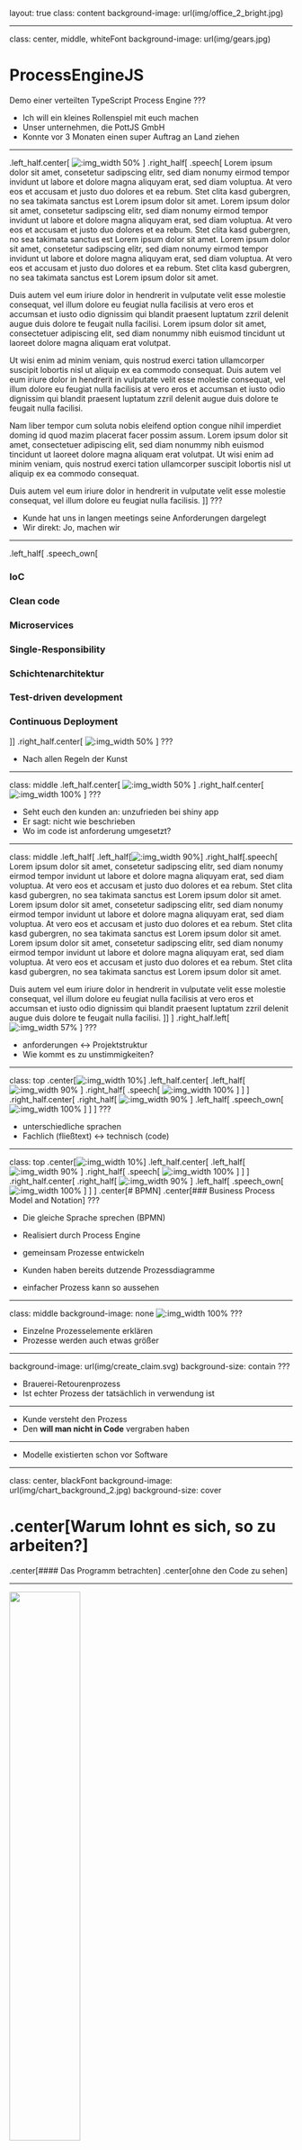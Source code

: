 layout: true
class: content
background-image: url(img/office_2_bright.jpg)


---


class: center, middle, whiteFont
background-image: url(img/gears.jpg)

# ProcessEngineJS
Demo einer verteilten TypeScript Process Engine
???
- Ich will ein kleines Rollenspiel mit euch machen
- Unser unternehmen, die PottJS GmbH
- Konnte vor 3 Monaten einen super Auftrag an Land ziehen


---

.left_half.center[
![:img_width 50%](img/client.svg)
]
.right_half[
.speech[
Lorem ipsum dolor sit amet, consetetur sadipscing elitr, sed diam nonumy eirmod tempor invidunt ut labore et dolore magna aliquyam erat, sed diam voluptua. At vero eos et accusam et justo duo dolores et ea rebum. Stet clita kasd gubergren, no sea takimata sanctus est Lorem ipsum dolor sit amet. Lorem ipsum dolor sit amet, consetetur sadipscing elitr, sed diam nonumy eirmod tempor invidunt ut labore et dolore magna aliquyam erat, sed diam voluptua. At vero eos et accusam et justo duo dolores et ea rebum. Stet clita kasd gubergren, no sea takimata sanctus est Lorem ipsum dolor sit amet. Lorem ipsum dolor sit amet, consetetur sadipscing elitr, sed diam nonumy eirmod tempor invidunt ut labore et dolore magna aliquyam erat, sed diam voluptua. At vero eos et accusam et justo duo dolores et ea rebum. Stet clita kasd gubergren, no sea takimata sanctus est Lorem ipsum dolor sit amet.   

Duis autem vel eum iriure dolor in hendrerit in vulputate velit esse molestie consequat, vel illum dolore eu feugiat nulla facilisis at vero eros et accumsan et iusto odio dignissim qui blandit praesent luptatum zzril delenit augue duis dolore te feugait nulla facilisi. Lorem ipsum dolor sit amet, consectetuer adipiscing elit, sed diam nonummy nibh euismod tincidunt ut laoreet dolore magna aliquam erat volutpat.   

Ut wisi enim ad minim veniam, quis nostrud exerci tation ullamcorper suscipit lobortis nisl ut aliquip ex ea commodo consequat. Duis autem vel eum iriure dolor in hendrerit in vulputate velit esse molestie consequat, vel illum dolore eu feugiat nulla facilisis at vero eros et accumsan et iusto odio dignissim qui blandit praesent luptatum zzril delenit augue duis dolore te feugait nulla facilisi.   

Nam liber tempor cum soluta nobis eleifend option congue nihil imperdiet doming id quod mazim placerat facer possim assum. Lorem ipsum dolor sit amet, consectetuer adipiscing elit, sed diam nonummy nibh euismod tincidunt ut laoreet dolore magna aliquam erat volutpat. Ut wisi enim ad minim veniam, quis nostrud exerci tation ullamcorper suscipit lobortis nisl ut aliquip ex ea commodo consequat.   

Duis autem vel eum iriure dolor in hendrerit in vulputate velit esse molestie consequat, vel illum dolore eu feugiat nulla facilisis.
]]
???
- Kunde hat uns in langen meetings seine Anforderungen dargelegt
- Wir direkt: Jo, machen wir


---

.left_half[
.speech_own[
### IoC
### Clean code
### Microservices
### Single-Responsibility
### Schichtenarchitektur
### Test-driven development
### Continuous Deployment
]]
.right_half.center[
![:img_width 50%](img/developer.svg)
]
???
- Nach allen Regeln der Kunst


---


class: middle
.left_half.center[
![:img_width 50%](img/client_unhappy_2.svg)
]
.right_half.center[
![:img_width 100%](img/shiny_app.svg)
]
???
- Seht euch den kunden an: unzufrieden bei shiny app
- Er sagt: nicht wie beschrieben
- Wo im code ist anforderung umgesetzt?


---


class: middle
.left_half[
.left_half[![:img_width 90%](img/client_unhappy_2.svg)]
.right_half[.speech[
Lorem ipsum dolor sit amet, consetetur sadipscing elitr, sed diam nonumy eirmod tempor invidunt ut labore et dolore magna aliquyam erat, sed diam voluptua. At vero eos et accusam et justo duo dolores et ea rebum. Stet clita kasd gubergren, no sea takimata sanctus est Lorem ipsum dolor sit amet. Lorem ipsum dolor sit amet, consetetur sadipscing elitr, sed diam nonumy eirmod tempor invidunt ut labore et dolore magna aliquyam erat, sed diam voluptua. At vero eos et accusam et justo duo dolores et ea rebum. Stet clita kasd gubergren, no sea takimata sanctus est Lorem ipsum dolor sit amet. Lorem ipsum dolor sit amet, consetetur sadipscing elitr, sed diam nonumy eirmod tempor invidunt ut labore et dolore magna aliquyam erat, sed diam voluptua. At vero eos et accusam et justo duo dolores et ea rebum. Stet clita kasd gubergren, no sea takimata sanctus est Lorem ipsum dolor sit amet.   

Duis autem vel eum iriure dolor in hendrerit in vulputate velit esse molestie consequat, vel illum dolore eu feugiat nulla facilisis at vero eros et accumsan et iusto odio dignissim qui blandit praesent luptatum zzril delenit augue duis dolore te feugait nulla facilisi.
]]
]
.right_half.left[
![:img_width 57%](img/bad_placement.svg)
]
???
- anforderungen <-> Projektstruktur
- Wie kommt es zu unstimmigkeiten?


---


class: top
.center[![:img_width 10%](img/conflict.svg)]
.left_half.center[
.left_half[
![:img_width 90%](img/client_unhappy_2.svg)
]
.right_half[
.speech[
![:img_width 100%](img/documents.svg)
]
]
]
.right_half.center[
.right_half[
![:img_width 90%](img/developer.svg)
]
.left_half[
.speech_own[
![:img_width 100%](img/toolbox_bright.svg)
]
]
]
???
- unterschiedliche sprachen
- Fachlich (fließtext) <-> technisch (code)


---


class: top
.center[![:img_width 10%](img/no_conflict.svg)]
.left_half.center[
.left_half[
![:img_width 90%](img/client.svg)
]
.right_half[
.speech[
![:img_width 100%](img/process_bright.svg)
]
]
]
.right_half.center[
.right_half[
![:img_width 90%](img/developer_happy.svg)
]
.left_half[
.speech_own[
![:img_width 100%](img/process_bright.svg)
]
]
]
.center[# BPMN]
.center[### Business Process Model and Notation]
???
- Die gleiche Sprache sprechen (BPMN)
- Realisiert durch Process Engine


- gemeinsam Prozesse entwickeln
- Kunden haben bereits dutzende Prozessdiagramme


- einfacher Prozess kann so aussehen


---

class: middle
background-image: none
![:img_width 100%](img/process_2.svg)
???
- Einzelne Prozesselemente erklären
- Prozesse werden auch etwas größer


---


background-image: url(img/create_claim.svg)
background-size: contain
???
- Brauerei-Retourenprozess
- Ist echter Prozess der tatsächlich in verwendung ist
***
- Kunde versteht den Prozess
- Den **will man nicht in Code** vergraben haben
***
- Modelle existierten schon vor Software


---


class: center, blackFont
background-image: url(img/chart_background_2.jpg)
background-size: cover
# .center[Warum lohnt es sich, so zu arbeiten?]
<div class="overhead_part">
.center[#### Das Programm betrachten]
.center[ohne den Code zu sehen]
<hr>
<img src="img/see.jpg", style="width: 50%; border-radius: 2px"/>
</div>


---


class: center, blackFont
background-image: url(img/chart_background_2.jpg)
background-size: cover
# .center[Warum lohnt es sich, so zu arbeiten?]
<div class="overhead_part">
.center[#### Das Programm verstehen]
.center[ohne Quelltext zu durchsuchen]
<hr>
<img src="img/grasp.jpg", style="width: 50%; border-radius: 2px"/>
</div>


---



class: center, blackFont
background-image: url(img/reservation_bright_2.png)
background-size: contain
# .center[Warum lohnt es sich, so zu arbeiten?]

<hr class="margin_bottom_lg"/>
<hr class="margin_bottom_lg"/>
#### .center[Die fachliche Implementierung ist nicht im Code vergraben!]
<hr class="margin_bottom_lg"/>
#### .center[Das Modell ist Doku und Programmbestandteil zugleich!]
???
- fachliche Implementierung nicht im Code vergraben
***
- "Überlegt mal, Das Modell ist **Doku** UND **Bestandteil** zugleich
  
  -> kann auch mit nicht-nerds besproche werden"


---


background-image: url(img/reservation.png)
background-size: contain
???
- DEMO TIME!
***
- Setup beschreiben
  - Fzg.-klasse *&&* extras wählen

  - Luxusklasse genehmigen
  
  - Preisermittlung *&&* bestätigung

  - Speichern *&&* Mail senden

  - Schlüsselkasten öffnen



---


class: middle, blackFont
background-image: url(img/collaborate_bright.jpg)
## Die ProcessEngineJS
Ein in TypeScript entwickeltes Framework zum Erstellen eigener, verteilter Process Engines!
- Typescript
- Node/Browser
- IoC
- Microservices
- Schichtenarchitektur
???
- ProcessEngineJS


---


class: middle, blackFont
background-image: url(img/collaborate_bright.jpg)
## Die ProcessEngineJS
Vorteile gegenüber anderen Process Engines:
- basiert auf JavaScript
- Erstellen eigener Services und Entities
- Anbinden externer Services und Schnittstellen
- Deployen auf verschiedenen Plattformen
- verteilte Ausführung
- selbst entwickelt -> für die eigenen Bedürfnisse angepasst
???
- ProcessEngineJS


---


class: center, middle, blackFont
background-image: url(img/collaborate_bright.jpg)
## Eine ProcessEngine verbindet die Vorteile beider Welten
eine direkte Einbindung der fachlichen Prozesse

basierend auf der technischen Umsetzung eines modernen Stacks
???
- Code kann in sauberem Stack geschrieben werden, und der Prozess direkt integriert werden


---


class: center, middle, blackFont
background-image: url(img/collaborate_bright.jpg)
# Vielen Dank an

.left_half.center[
## QUANTUSflow Software GmbH
]

.right_half.center[
## Huf Secure Mobile GmbH
]
